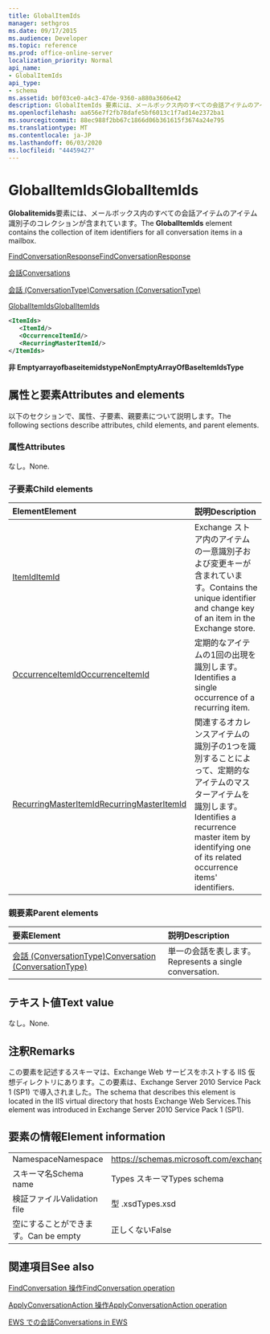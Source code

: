 ```yaml
---
title: GlobalItemIds
manager: sethgros
ms.date: 09/17/2015
ms.audience: Developer
ms.topic: reference
ms.prod: office-online-server
localization_priority: Normal
api_name:
- GlobalItemIds
api_type:
- schema
ms.assetid: b0f03ce0-a4c3-47de-9360-a880a3606e42
description: GlobalItemIds 要素には、メールボックス内のすべての会話アイテムのアイテム識別子のコレクションが含まれています。
ms.openlocfilehash: aa656e7f2fb78dafe5bf6013c1f7ad14e2372ba1
ms.sourcegitcommit: 88ec988f2bb67c1866d06b361615f3674a24e795
ms.translationtype: MT
ms.contentlocale: ja-JP
ms.lasthandoff: 06/03/2020
ms.locfileid: "44459427"
---
```

# <a name="globalitemids"></a><span data-ttu-id="9a409-103">GlobalItemIds</span><span class="sxs-lookup"><span data-stu-id="9a409-103">GlobalItemIds</span></span>

<span data-ttu-id="9a409-104">**Globalitemids**要素には、メールボックス内のすべての会話アイテムのアイテム識別子のコレクションが含まれています。</span><span class="sxs-lookup"><span data-stu-id="9a409-104">The **GlobalItemIds** element contains the collection of item identifiers for all conversation items in a mailbox.</span></span> 
  
[<span data-ttu-id="9a409-105">FindConversationResponse</span><span class="sxs-lookup"><span data-stu-id="9a409-105">FindConversationResponse</span></span>](findconversationresponse.md)
  
[<span data-ttu-id="9a409-106">会話</span><span class="sxs-lookup"><span data-stu-id="9a409-106">Conversations</span></span>](conversations-ex15websvcsotherref.md)
  
[<span data-ttu-id="9a409-107">会話 (ConversationType)</span><span class="sxs-lookup"><span data-stu-id="9a409-107">Conversation (ConversationType)</span></span>](conversation-conversationtype.md)
  
[<span data-ttu-id="9a409-108">GlobalItemIds</span><span class="sxs-lookup"><span data-stu-id="9a409-108">GlobalItemIds</span></span>](globalitemids.md)
  
```XML
<ItemIds>
   <ItemId/>
   <OccurrenceItemId/>
   <RecurringMasterItemId/>
</ItemIds>
```

 <span data-ttu-id="9a409-109">**非 Emptyarrayofbaseitemidstype**</span><span class="sxs-lookup"><span data-stu-id="9a409-109">**NonEmptyArrayOfBaseItemIdsType**</span></span>
## <a name="attributes-and-elements"></a><span data-ttu-id="9a409-110">属性と要素</span><span class="sxs-lookup"><span data-stu-id="9a409-110">Attributes and elements</span></span>

<span data-ttu-id="9a409-111">以下のセクションで、属性、子要素、親要素について説明します。</span><span class="sxs-lookup"><span data-stu-id="9a409-111">The following sections describe attributes, child elements, and parent elements.</span></span>
  
### <a name="attributes"></a><span data-ttu-id="9a409-112">属性</span><span class="sxs-lookup"><span data-stu-id="9a409-112">Attributes</span></span>

<span data-ttu-id="9a409-113">なし。</span><span class="sxs-lookup"><span data-stu-id="9a409-113">None.</span></span>
  
### <a name="child-elements"></a><span data-ttu-id="9a409-114">子要素</span><span class="sxs-lookup"><span data-stu-id="9a409-114">Child elements</span></span>

|<span data-ttu-id="9a409-115">**Element**</span><span class="sxs-lookup"><span data-stu-id="9a409-115">**Element**</span></span>|<span data-ttu-id="9a409-116">**説明**</span><span class="sxs-lookup"><span data-stu-id="9a409-116">**Description**</span></span>|
|:-----|:-----|
|[<span data-ttu-id="9a409-117">ItemId</span><span class="sxs-lookup"><span data-stu-id="9a409-117">ItemId</span></span>](itemid.md) <br/> |<span data-ttu-id="9a409-118">Exchange ストア内のアイテムの一意識別子および変更キーが含まれています。</span><span class="sxs-lookup"><span data-stu-id="9a409-118">Contains the unique identifier and change key of an item in the Exchange store.</span></span>  <br/> |
|[<span data-ttu-id="9a409-119">OccurrenceItemId</span><span class="sxs-lookup"><span data-stu-id="9a409-119">OccurrenceItemId</span></span>](occurrenceitemid.md) <br/> |<span data-ttu-id="9a409-120">定期的なアイテムの1回の出現を識別します。</span><span class="sxs-lookup"><span data-stu-id="9a409-120">Identifies a single occurrence of a recurring item.</span></span>  <br/> |
|[<span data-ttu-id="9a409-121">RecurringMasterItemId</span><span class="sxs-lookup"><span data-stu-id="9a409-121">RecurringMasterItemId</span></span>](recurringmasteritemid.md) <br/> |<span data-ttu-id="9a409-122">関連するオカレンスアイテムの識別子の1つを識別することによって、定期的なアイテムのマスターアイテムを識別します。</span><span class="sxs-lookup"><span data-stu-id="9a409-122">Identifies a recurrence master item by identifying one of its related occurrence items' identifiers.</span></span>  <br/> |
   
### <a name="parent-elements"></a><span data-ttu-id="9a409-123">親要素</span><span class="sxs-lookup"><span data-stu-id="9a409-123">Parent elements</span></span>

|<span data-ttu-id="9a409-124">**要素**</span><span class="sxs-lookup"><span data-stu-id="9a409-124">**Element**</span></span>|<span data-ttu-id="9a409-125">**説明**</span><span class="sxs-lookup"><span data-stu-id="9a409-125">**Description**</span></span>|
|:-----|:-----|
|[<span data-ttu-id="9a409-126">会話 (ConversationType)</span><span class="sxs-lookup"><span data-stu-id="9a409-126">Conversation (ConversationType)</span></span>](conversation-conversationtype.md) <br/> |<span data-ttu-id="9a409-127">単一の会話を表します。</span><span class="sxs-lookup"><span data-stu-id="9a409-127">Represents a single conversation.</span></span>  <br/> |
   
## <a name="text-value"></a><span data-ttu-id="9a409-128">テキスト値</span><span class="sxs-lookup"><span data-stu-id="9a409-128">Text value</span></span>

<span data-ttu-id="9a409-129">なし。</span><span class="sxs-lookup"><span data-stu-id="9a409-129">None.</span></span>
  
## <a name="remarks"></a><span data-ttu-id="9a409-130">注釈</span><span class="sxs-lookup"><span data-stu-id="9a409-130">Remarks</span></span>

<span data-ttu-id="9a409-131">この要素を記述するスキーマは、Exchange Web サービスをホストする IIS 仮想ディレクトリにあります。この要素は、Exchange Server 2010 Service Pack 1 (SP1) で導入されました。</span><span class="sxs-lookup"><span data-stu-id="9a409-131">The schema that describes this element is located in the IIS virtual directory that hosts Exchange Web Services.This element was introduced in Exchange Server 2010 Service Pack 1 (SP1).</span></span>
  
## <a name="element-information"></a><span data-ttu-id="9a409-132">要素の情報</span><span class="sxs-lookup"><span data-stu-id="9a409-132">Element information</span></span>

|||
|:-----|:-----|
|<span data-ttu-id="9a409-133">Namespace</span><span class="sxs-lookup"><span data-stu-id="9a409-133">Namespace</span></span>  <br/> |https://schemas.microsoft.com/exchange/services/2006/types  <br/> |
|<span data-ttu-id="9a409-134">スキーマ名</span><span class="sxs-lookup"><span data-stu-id="9a409-134">Schema name</span></span>  <br/> |<span data-ttu-id="9a409-135">Types スキーマ</span><span class="sxs-lookup"><span data-stu-id="9a409-135">Types schema</span></span>  <br/> |
|<span data-ttu-id="9a409-136">検証ファイル</span><span class="sxs-lookup"><span data-stu-id="9a409-136">Validation file</span></span>  <br/> |<span data-ttu-id="9a409-137">型 .xsd</span><span class="sxs-lookup"><span data-stu-id="9a409-137">Types.xsd</span></span>  <br/> |
|<span data-ttu-id="9a409-138">空にすることができます。</span><span class="sxs-lookup"><span data-stu-id="9a409-138">Can be empty</span></span>  <br/> |<span data-ttu-id="9a409-139">正しくない</span><span class="sxs-lookup"><span data-stu-id="9a409-139">False</span></span>  <br/> |
   
## <a name="see-also"></a><span data-ttu-id="9a409-140">関連項目</span><span class="sxs-lookup"><span data-stu-id="9a409-140">See also</span></span>



[<span data-ttu-id="9a409-141">FindConversation 操作</span><span class="sxs-lookup"><span data-stu-id="9a409-141">FindConversation operation</span></span>](findconversation-operation.md)
  
[<span data-ttu-id="9a409-142">ApplyConversationAction 操作</span><span class="sxs-lookup"><span data-stu-id="9a409-142">ApplyConversationAction operation</span></span>](applyconversationaction-operation.md)


[<span data-ttu-id="9a409-143">EWS での会話</span><span class="sxs-lookup"><span data-stu-id="9a409-143">Conversations in EWS</span></span>](https://msdn.microsoft.com/library/91e64629-db6c-4c94-9dcb-d386232e8467%28Office.15%29.aspx)

